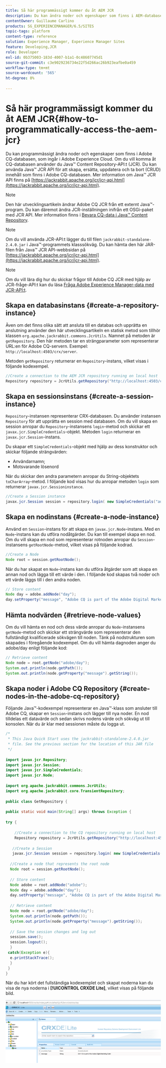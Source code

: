 ```yaml
---
title: Så här programmässigt kommer du åt AEM JCR
description: Du kan ändra noder och egenskaper som finns i AEM-databasen, som ingår i Adobe Experience Cloud
contentOwner: Guillaume Carlino
products: SG_EXPERIENCEMANAGER/6.5/SITES
topic-tags: platform
content-type: reference
solution: Experience Manager, Experience Manager Sites
feature: Developing,JCR
role: Developer
exl-id: 0b375003-183d-4007-b1a1-0c48607745d1
source-git-commit: c3e9029236734e22f5d266ac26b923eafbe0a459
workflow-type: tm+mt
source-wordcount: '565'
ht-degree: 0%

---
```


# Så här programmässigt kommer du åt AEM JCR{#how-to-programmatically-access-the-aem-jcr}

Du kan programmässigt ändra noder och egenskaper som finns i Adobe CQ-databasen, som ingår i Adobe Experience Cloud. Om du vill komma åt CQ-databasen använder du Java™ Content Repository-API:t (JCR). Du kan använda Java™ JCR API för att skapa, ersätta, uppdatera och ta bort (CRUD) innehåll som finns i Adobe CQ-databasen. Mer information om Java™ JCR API finns på [https://jackrabbit.apache.org/jcr/jcr-api.html](https://jackrabbit.apache.org/jcr/jcr-api.html).

>[!NOTE]
>
>Den här utvecklingsartikeln ändrar Adobe CQ JCR från ett externt Java™-program. Du kan däremot ändra JCR-inställningen inifrån ett OSGi-paket med JCR API. Mer information finns i [Bevara CQ-data i Java™ Content Repository](https://helpx.adobe.com/experience-manager/using/persisting-cq-data-java-content1.html).

>[!NOTE]
>
>Om du vill använda JCR-API:t lägger du till filen `jackrabbit-standalone-2.4.0.jar` i Java™-programmets klasssökväg. Du kan hämta den här JAR-filen från Java™ JCR API-webbsidan på [https://jackrabbit.apache.org/jcr/jcr-api.html](https://jackrabbit.apache.org/jcr/jcr-api.html).

>[!NOTE]
>
>Om du vill lära dig hur du skickar frågor till Adobe CQ JCR med hjälp av JCR-fråge-API:t kan du läsa [Fråga Adobe Experience Manager-data med JCR-API:t](https://helpx.adobe.com/experience-manager/using/querying-experience-manager-data-using1.html).

## Skapa en databasinstans {#create-a-repository-instance}

Även om det finns olika sätt att ansluta till en databas och upprätta en anslutning använder den här utvecklingsartikeln en statisk metod som tillhör klassen `org.apache.jackrabbit.commons.JcrUtils`. Namnet på metoden är `getRepository`. Den här metoden tar en strängparameter som representerar URL:en för Adobe CQ-servern. Exempel: `http://localhost:4503/crx/server`.

Metoden `getRepository` returnerar en `Repository`-instans, vilket visas i följande kodexempel.

```java
//Create a connection to the AEM JCR repository running on local host
Repository repository = JcrUtils.getRepository("http://localhost:4503/crx/server");
```

## Skapa en sessionsinstans {#create-a-session-instance}

`Repository`-instansen representerar CRX-databasen. Du använder instansen `Repository` för att upprätta en session med databasen. Om du vill skapa en session anropar du `Repository`-instansens `login`-metod och skickar ett `javax.jcr.SimpleCredentials`-objekt. Metoden `login` returnerar en `javax.jcr.Session`-instans.

Du skapar ett `SimpleCredentials`-objekt med hjälp av dess konstruktor och skickar följande strängvärden:

* Användarnamn;
* Motsvarande lösenord

När du skickar den andra parametern anropar du String-objektets `toCharArray`-metod. I följande kod visas hur du anropar metoden `login` som returnerar `javax.jcr.Sessioninstance`.

```java
//Create a Session instance
javax.jcr.Session session = repository.login( new SimpleCredentials("admin", "admin".toCharArray()));
```

## Skapa en nodinstans {#create-a-node-instance}

Använd en `Session`-instans för att skapa en `javax.jcr.Node`-instans. Med en `Node`-instans kan du utföra nodåtgärder. Du kan till exempel skapa en nod. Om du vill skapa en nod som representerar rotnoden anropar du `Session`-instansens `getRootNode`-metod, vilket visas på följande kodrad.

```java
//Create a Node
Node root = session.getRootNode();
```

När du har skapat en `Node`-instans kan du utföra åtgärder som att skapa en annan nod och lägga till ett värde i den. I följande kod skapas två noder och ett värde läggs till i den andra noden.

```java
// Store content
Node day = adobe.addNode("day");
day.setProperty("message", "Adobe CQ is part of the Adobe Digital Marketing Suite!");
```

## Hämta nodvärden {#retrieve-node-values}

Om du vill hämta en nod och dess värde anropar du `Node`-instansens `getNode`-metod och skickar ett strängvärde som representerar den fullständigt kvalificerade sökvägen till noden. Tänk på nodstrukturen som skapades i föregående kodexempel. Om du vill hämta dagnoden anger du adobe/day enligt följande kod:

```java
// Retrieve content
Node node = root.getNode("adobe/day");
System.out.println(node.getPath());
System.out.println(node.getProperty("message").getString());
```

## Skapa noder i Adobe CQ Repository {#create-nodes-in-the-adobe-cq-repository}

Följande Java™-kodexempel representerar en Java™-klass som ansluter till Adobe CQ, skapar en `Session`-instans och lägger till nya noder. En nod tilldelas ett datavärde och sedan skrivs nodens värde och sökväg ut till konsolen. När du är klar med sessionen måste du logga ut.

```java
/*
 * This Java Quick Start uses the jackrabbit-standalone-2.4.0.jar
 * file. See the previous section for the location of this JAR file
 */

import javax.jcr.Repository;
import javax.jcr.Session;
import javax.jcr.SimpleCredentials;
import javax.jcr.Node;

import org.apache.jackrabbit.commons.JcrUtils;
import org.apache.jackrabbit.core.TransientRepository;

public class GetRepository {

public static void main(String[] args) throws Exception {

try {

    //Create a connection to the CQ repository running on local host
    Repository repository = JcrUtils.getRepository("http://localhost:4503/crx/server");

   //Create a Session
   javax.jcr.Session session = repository.login( new SimpleCredentials("admin", "admin".toCharArray()));

  //Create a node that represents the root node
  Node root = session.getRootNode();

  // Store content
  Node adobe = root.addNode("adobe");
  Node day = adobe.addNode("day");
  day.setProperty("message", "Adobe CQ is part of the Adobe Digital Marketing Suite!");

  // Retrieve content
  Node node = root.getNode("adobe/day");
  System.out.println(node.getPath());
  System.out.println(node.getProperty("message").getString());

  // Save the session changes and log out
  session.save();
  session.logout();
  }
 catch(Exception e){
  e.printStackTrace();
  }
 }
}
```

När du har kört det fullständiga kodexemplet och skapat noderna kan du visa de nya noderna i **[!UICONTROL CRXDE Lite]**, vilket visas på följande bild.

![chlimage_1-68](assets/chlimage_1-68a.png)
